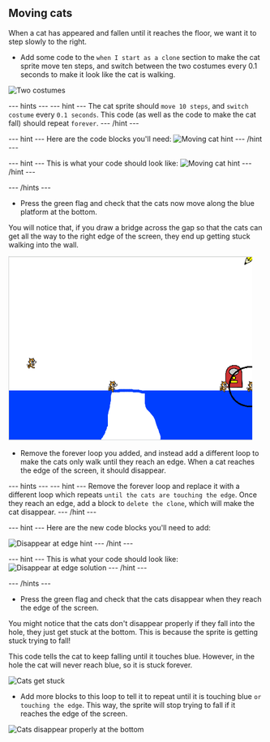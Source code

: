 ## Moving cats

When a cat has appeared and fallen until it reaches the floor, we want it to step slowly to the right.

+ Add some code to the `when I start as a clone` section to make the cat sprite move ten steps, and switch between the two costumes every 0.1 seconds to make it look like the cat is walking.

![Two costumes](images/two-costumes.png)

--- hints ---
--- hint ---
The cat sprite should `move 10 steps`, and `switch costume` every `0.1 seconds`. This code (as well as the code to make the cat fall) should repeat `forever`.
--- /hint ---

--- hint ---
Here are the code blocks you'll need:
![Moving cat hint](images/moving-cat-hint.png)
--- /hint ---

--- hint ---
This is what your code should look like:
![Moving cat hint](images/moving-cat-solution.png)
--- /hint ---

--- /hints ---

+ Press the green flag and check that the cats now move along the blue platform at the bottom.

You will notice that, if you draw a bridge across the gap so that the cats can get all the way to the right edge of the screen, they end up getting stuck walking into the wall.

![Flailing cats at the edge](images/flailing-at-edge.png)

+ Remove the forever loop you added, and instead add a different loop to make the cats only walk until they reach an edge. When a cat reaches the edge of the screen, it should disappear.

--- hints ---
--- hint ---
Remove the forever loop and replace it with a different loop which repeats `until the cats are touching the edge`. Once they reach an edge, add a block to `delete the clone`, which will make the cat disappear.
--- /hint ---

--- hint ---
Here are the new code blocks you'll need to add:

![Disappear at edge hint](images/disappear-at-edge-hint.png)
--- /hint ---

--- hint ---
This is what your code should look like:
![Disappear at edge solution](images/disappear-at-edge-solution.png)
--- /hint ---

--- /hints ---

+ Press the green flag and check that the cats disappear when they reach the edge of the screen.

You might notice that the cats don't disappear properly if they fall into the hole, they just get stuck at the bottom. This is because the sprite is getting stuck trying to fall!

This code tells the cat to keep falling until it touches blue. However, in the hole the cat will never reach blue, so it is stuck forever.

![Cats get stuck](images/cats-get-stuck.png)

+ Add more blocks to this loop to tell it to repeat until it is touching blue `or touching the edge`. This way, the sprite will stop trying to fall if it reaches the edge of the screen.

![Cats disappear properly at the bottom](images/disappear-at-bottom.png)

